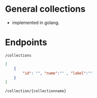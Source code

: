 # General collections

- implemented in golang.

# Endpoints

```
/collections
```

```json
[
    {
        "id": "", "name":"" , "label":""
    }
]
```

```
/collection/{collectionname}
```